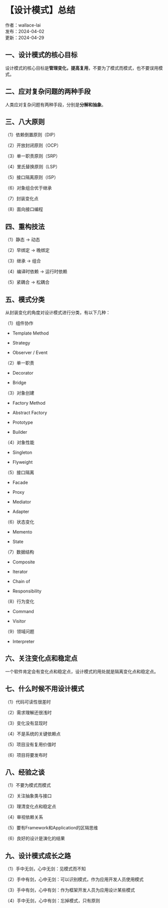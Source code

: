 # 【设计模式】总结

作者：wallace-lai <br>
发布：2024-04-02 <br>
更新：2024-04-29 <br>

## 一、设计模式的核心目标

设计模式的核心目标是**管理变化，提高复用**，不要为了模式而模式，也不要误用模式。

## 二、应对复杂问题的两种手段

人类应对复杂问题有两种手段，分别是**分解和抽象**。

## 三、八大原则

（1）依赖倒置原则（DIP）

（2）开放封闭原则（OCP）

（3）单一职责原则（SRP）

（4）里氏替换原则（LSP）

（5）接口隔离原则（ISP）

（6）对象组合优于继承

（7）封装变化点

（8）面向接口编程

## 四、重构技法

（1）静态 -> 动态

（2）早绑定 -> 晚绑定

（3）继承 -> 组合

（4）编译时依赖 -> 运行时依赖

（5）紧耦合 -> 松耦合

## 五、模式分类

从封装变化的角度对设计模式进行分类，有以下几种：

（1）组件协作

- Template Method

- Strategy

- Observer / Event

（2）单一职责

- Decorator

- Bridge

（3）对象创建

- Factory Method

- Abstract Factory

- Prototype

- Builder

（4）对象性能

- Singleton

- Flyweight

（5）接口隔离

- Facade

- Proxy

- Mediator

- Adapter

（6）状态变化

- Memento

- State

（7）数据结构

- Composite

- Iterator

- Chain of

- Responsibility

（8）行为变化

- Command

- Visitor

（9）领域问题

- Interpreter

## 六、关注变化点和稳定点

一个软件肯定会有变化点和稳定点，设计模式的用处就是隔离变化点和稳定点。

## 七、什么时候不用设计模式

（1）代码可读性很差时

（2）需求理解还很浅时

（3）变化没有显现时

（4）不是系统的关键依赖点

（5）项目没有复用价值时

（6）项目将要发布时


## 八、经验之谈

（1）不要为模式而模式

（2）关注抽象类与接口

（3）理清变化点和稳定点

（4）审视依赖关系

（5）要有Framework和Application的区隔思维

（6）良好的设计是演化的结果

## 九、设计模式成长之路

（1）手中无剑，心中无剑：见模式而不知

（2）手中有剑，心中无剑：可以识别模式，作为应用开发人员使用模式

（3）手中有剑，心中有剑：作为框架开发人员为应用设计某些模式

（4）手中无剑，心中有剑：忘掉模式，只有原则

